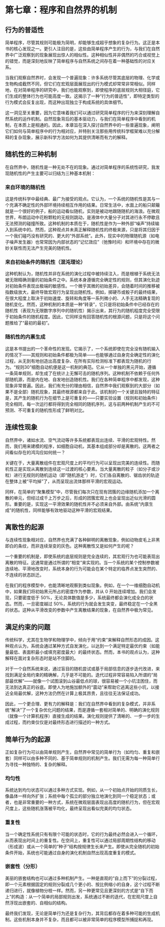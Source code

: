 # 第七章：程序和自然界的机制

## 行为的普适性

简单程序，尽管其规则可能极为简明，却能够生成超乎想象的复杂行为。这正是本书的核心发现之一。更引人注目的是，这些由简单程序产生的行为，与我们在自然界中广泛观察到的现象展现出惊人的相似性。这种相似性并非偶然的巧合或视觉上的错觉，而是深刻地反映了简单程序与自然系统之间存在着一种基础性的对应关系。

当我们观察自然界时，会发现一个普遍现象：许多系统尽管其底层的物理、化学或生物构成截然不同，但它们在宏观层面展现出的行为模式却常常非常相似。同样地，在对简单程序的研究中，我们也能观察到，即使程序的底层规则大相径庭，它们生成的整体行为也可能高度一致。这揭示了一种“行为的普适性”，即特定类型的行为模式会反复出现，而这种出现独立于构成系统的具体细节。

这一洞见至关重要，因为它意味着我们可以通过研究简单程序的行为来深刻理解自然系统的运作机制。自然现象背后的基本驱动力，与我们在简单程序中看到的机制，在本质上是相通的。因此，本章旨在深入探讨自然界中的一些普遍现象，阐明它们如何与简单程序中的行为相对应，并特别关注那些用传统科学框架难以充分解释的复杂现象，展示新科学方法如何为其提供清晰而有力的解释。

## 随机性的三种机制

在自然界中，随机性是一种无处不在的现象。通过对简单程序的系统性研究，我发现随机性的产生主要可以归结为三种基本机制：

### 来自环境的随机性

这是传统科学中最经典、最广为接受的观点。它认为，一个系统的随机性是其与一个充满不确定性的外部环境持续相互作用的结果。日常生活中，水面上的船只颠簸就是一个很好的例子，船的运动看似随机，实则是被动地跟随随机的海浪。在微观世界，布朗运动中花粉颗粒的无规则跳动，是液体中大量分子对其进行永不停歇且无法预测的碰撞所致。这种机制的本质在于，随机性是作为一种外部“噪声”持续输入到系统中的。然而，这种观点并未真正解释随机性的终极来源，只是将其归因于一个我们碰巧没有研究的、更大的“外部系统”。此外，现实中的物理随机源（如电子噪声发生器）也常常因为内部状态的“记忆效应”（弛豫时间）和环境中存在的微妙关联性而无法产生完美的随机性。

### 来自初始条件的随机性（混沌理论）

这种机制认为，随机性并非在系统的演化过程中被持续注入，而是根植于系统无法被无限精确测量的初始条件之中。系统本身遵循完全确定性的规则，但其演化轨迹对初始条件表现出极端的敏感性。一个微乎其微的初始差异，会随着时间的推移被指数级放大，最终导致宏观行为呈现出随机性。例如，掷硬币或骰子的最终结果，在很大程度上取决于初始速度、旋转和角度等一系列微小的、人手无法精确复现的随机变化。然而，这种机制的本质是一种“转录”，它只是将初始条件中已经存在的随机性（表现为无限数字序列中的随机性）揭示出来，其行为的随机程度完全受限于初始条件的随机程度。因此，它同样没有回答随机性的根源问题，只是将这个问题推给了“最初的最初”。

### 随机性的内禀生成

这是本书提出的一个革命性的发现。它揭示了，一个系统即使在完全没有随机输入的情况下——其规则和初始条件都极为简单——也能够通过自身完全确定性的演化过程，从无到有地创造出高度复杂、在所有实际检测标准下都表现为随机的行为。“规则30”细胞自动机便是这一机制的典范。它从一个单独的黑元开始，遵循一条简单规则，却生成了在统计上无懈可击的随机序列。这种机制不依赖于任何外部随机源，而是内在地、自发地创造随机性。我们在各种简单程序中都发现，这种现象非常普遍。因此，我们有充分的理由相信，自然界中我们观察到的大部分（如果不是全部）随机现象，其最终根源都来自于此。该机制的一个关键且独特的特征是，其产生的随机行为在细节上是可重复的——只要实验设置（规则和初始条件）完全相同，每一次运行都将得到完全相同的随机序列，这与前两种机制产生的不可预测、不可重复的随机性形成了鲜明对比。

## 连续性现象

自然界中，诸如水流、空气流动等许多系统都表现出连续、平滑的宏观特性。然而，我们用来建模的程序，如细胞自动机，其基本组成部分却是离散的。这两者之间看似存在的鸿沟应如何统一？

关键在于，大量离散组件在宏观尺度上的平均行为可以呈现出完美的连续性。而随机性正是实现从离散到连续这一过渡的核心要素。当大量离散的粒子（如分子或沙粒）进行无规则的随机运动（即“随机游走”）时，它们各自离散的、锯齿状的轨迹在整体上被“平均掉”了，从而呈现出流体那样平滑的宏观运动。

同样，在简单的“聚集模型”中，尽管我们每次只在现有团簇的边缘随机添加一个离散的单元，但经过成千上万步之后，形成的团簇宏观上也会呈现出近似光滑的圆形。重要的是，实现这一平滑效果的随机性并不必须来自外部。由系统“内禀生成”的随机性，同样能够有效地驱动这种平滑的宏观结果。

## 离散性的起源

与连续性现象相对应，自然界也充满了各种鲜明的离散现象，例如动物皮毛上非黑即白的条纹，而非连续渐变的灰色。这种离散性又是如何产生的呢？

一个重要的机制是，即使系统的底层规则是完全连续的，其宏观行为也可能表现出离散的特征。这通常是通过所谓的“相变”来实现的。当一个系统的某个控制参数被连续地、平滑地改变时，系统本身的行为可能会在某个特定的临界点发生突然的、不连续的状态跃迁。

在我们的程序模型中，也能清晰地观察到类似现象。例如，在一个一维细胞自动机中，如果我们将初始黑元所占的密度作为参数，并从 0 开始连续增加。我们会发现，只要密度低于 50%，无论具体数值是多少，系统最终都会演化成全白的状态。然而，一旦密度越过 50%，系统的行为就会发生突变，最终稳定在一个全黑的状态。这种从平滑改变的参数中产生离散结果的现象，在自然界中极为常见。

## 满足约束的问题

传统科学，尤其在生物学和物理学中，倾向于用“约束”来解释自然形态的成因。这种观点认为，系统会通过某种方式自发演化，以达到一个满足特定最优约束（如能量最低、表面积最小或填充密度最大）的最终状态。然而，本书的观点认为，这种解释在面对复杂形态时是站不住脚的。

对于一个自然系统来说，通过盲目的随机尝试或基于局部信息的逐步迭代改进，来找到满足全局约束的精确解，几乎是不可能的。迭代过程非常容易陷入所谓的“局部最优解”——就像一个试图滚到山谷最低点的球，很容易被一个小坑洼困住，而无法到达真正的谷底。即使人为地施加额外的“震动”来帮助它逃离这些小坑，以接近全局最优解，这种方法仍然在计算上极其昂贵，且往往无法保证成功。

因此，一个更合理、更有力的解释是：我们在自然界中看到的复杂模式，并非系统“解决”了一个复杂优化问题的结果，而是遵循一套相对简单的、明确的演化规则（就像一个计算机程序）直接生成的结果。演化规则提供了清晰的、一步一步的生成过程，而约束仅仅是对最终形态进行描述的一种方式。

## 简单行为的起源

正如复杂行为可以由简单规则产生，自然界中常见的简单行为（如均匀、重复和嵌套）同样可以由多种不同的、基于简单规则的机制产生。我们无需为每一种简单行为寻找一种独特的、复杂的解释。

### 均匀性

系统达到均匀状态可以通过多种方式实现。例如，从一个初始点开始的同质生长，像晶体一样向外扩张；系统中每个孤立的部分独立地演化到同一个稳定状态；或者，也是非常重要的一种方式，系统在微观层面表现出高度的随机行为，但在宏观尺度上，这些随机涨落被平均化，最终呈现出看似完美的均匀状态。

### 重复性

当一个确定性系统只有有限个可能的状态时，它的行为最终必然会进入一个循环，从而表现出时间上的重复性。在空间上，重复性可以通过局部周期性结构的移动（形成波）或从一个简单的“种子”结构按规律生长来产生。即使从完全随机的初始条件开始，系统也可能通过自身的演化机制自然出现高度重复的模式。

### 嵌套性（分形）

美丽的嵌套结构也可以通过多种机制产生。一种是直观的“自上而下”的分裂过程，即一个元素根据固定的规则分裂成几个更小的、按比例缩小的自身，这个过程不断递归进行，就像植物分枝一样。然而，另一种更常见且更深刻的方式是“自下而上”的构造：从一个简单的局部规则出发，系统通过不断的迭代，在宏观尺度上自然浮现出嵌套的、自相似的结构。

最终我们发现，无论是简单行为还是复杂行为，其背后都存在着多种可能的生成机制。这些机制本身并不复杂，而且都可以被非常简单的程序模型所捕捉和再现。
